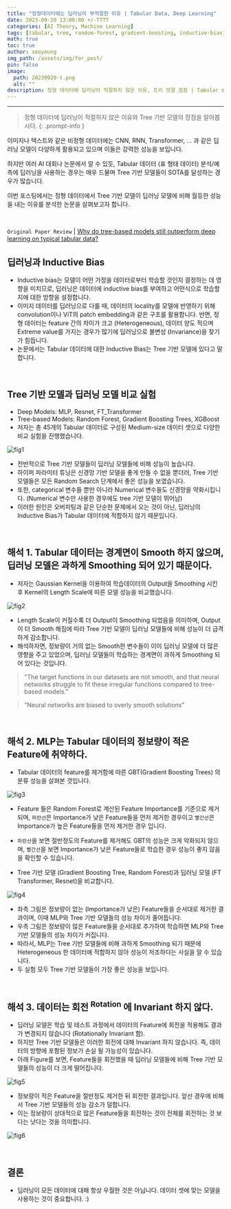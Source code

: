 ```yaml
---
title: "정형데이터에는 딥러닝이 부적절한 이유 | Tabular Data, Deep Learning"
date: 2023-09-20 13:00:00 +/-TTTT
categories: [AI Theory, Machine Learning]
tags: [tabular, tree, random-forest, gradient-boosting, inductive-bias]
math: true
toc: true
author: seoyoung
img_path: /assets/img/for_post/
pin: false
image:
  path: 20230920-t.png
  alt: ""
description: 정형 데이터에 딥러닝이 적절하지 않은 이유, 트리 모델 장점 | Tabular data, Tree-based model, Inductive bias
---
```



------------------------

> 정형 데이터에 딥러닝이 적절하지 않은 이유와 Tree 기반 모델의 장점을 알아봅시다. 
{: .prompt-info }

이미지나 텍스트와 같은 비정형 데이터에는 CNN, RNN, Transformer, ... 과 같은 딥러닝 모델이 다양하게 활용되고 있으며 이들은 강력한 성능을 보입니다.

하지만 여러 AI 대회나 논문에서 알 수 있듯, Tabular 데이터 (표 형태 데이터) 분석/예측에 딥러닝을 사용하는 경우는 매우 드물며 Tree 기반 모델들이 SOTA를 달성하는 경우가 많습니다. 

이번 포스팅에서는 정형 데이터에서 Tree 기반 모델이 딥러닝 모델에 비해 월등한 성능을 내는 이유를 분석한 논문을 살펴보고자 합니다.

&nbsp;
&nbsp;
&nbsp;

`Original Paper Review` 
| [Why do tree-based models still outperform deep learning on typical tabular data?](https://github.com/standing-o/Machine_Learning_Paper_Review/issues/19)

## **딥러닝과 Inductive Bias**
- Inductive bias는 모델이 어떤 가정을 데이터로부터 학습할 것인지 결정하는 데 영향을 미치므로, 딥러닝은 데이터에 inductive bias를 부여하고 어떤식으로 학습할지에 대한 방향을 설정합니다.
- 이미지 데이터를 딥러닝으로 다룰 때, 데이터의 locality를 모델에 반영하기 위해 convolution이나 ViT의 patch embedding과 같은 구조를 활용합니다. 반면, 정형 데이터는 feature 간의 차이가 크고 (Heterogeneous), 
데이터 양도 적으며 Extreme value를 가지는 경우가 많기에 딥러닝으로 불변성 (Invariance)을 찾기가 힘듭니다.
- 논문에서는 Tabular 데이터에 대한 Inductive Bias는 Tree 기반 모델에 있다고 말합니다.

&nbsp;
&nbsp;
&nbsp;

## **Tree 기반 모델과 딥러닝 모델 비교 실험**
- Deep Models: MLP, Resnet, FT_Transformer
- Tree-based Models: Random Forest, Gradient Boosting Trees, XGBoost
- 저자는 총 45개의 Tabular 데이터로 구성된 Medium-size 데이터 셋으로 다양한 비교 실험을 진행했습니다.

![fig1](20230920-1.png)

- 전반적으로 Tree 기반 모델들이 딥러닝 모델들에 비해 성능이 높습니다. 
- 하이퍼 파라미터 튜닝은 신경망 기반 모델을 좋게 만들 수 없을 뿐더러, Tree 기반 모델들은 모든 Random Search 단계에서 좋은 성능을 보였습니다.
- 또한, categorical 변수들 뿐만 아니라 Numerical 변수들도 신경망을 약화시킵니다. (Numerical 변수만 사용한 경우에도 tree 기반 모델이 뛰어남)
- 이러한 원인은 오버피팅과 같은 단순한 문제에서 오는 것이 아닌, 딥러닝의 Inductive Bias가 Tabular 데이터에 적합하지 않기 때문입니다.

&nbsp;
&nbsp;
&nbsp;

## **해석 1. Tabular 데이터는 경계면이 Smooth 하지 않으며, 딥러닝 모델은 과하게 Smoothing 되어 있기 때문이다.**
- 저자는 Gaussian Kernel을 이용하여 학습데이터의 Output을 Smoothing 시킨 후 Kernel의 Length Scale에 따른 모델 성능을 비교했습니다. 

![fig2](20230920-2.png)

- Length Scale이 커질수록 더 Output이 Smoothing 되었음을 의미하며, Output이 더 Smooth 해짐에 따라 Tree 기반 모델이 딥러닝 모델들에 비해 성능이 더 급격하게 감소합니다. 
- 해석하자면, 정보량이 거의 없는 Smooth한 변수들이 이미 딥러닝 모델에 더 많은 영향을 주고 있었으며, 딥러닝 모델들이 학습하는 경계면이 과하게 Smoothing 되어 있다는 것입니다.

> "The target functions in our datasets are not smooth, and that neural networks struggle to fit these irregular functions compared to tree-based models."

> "Neural networks are biased to overly smooth solutions"

&nbsp;
&nbsp;
&nbsp;

## **해석 2. MLP는 Tabular 데이터의 정보량이 적은 Feature에 취약하다.**
- Tabular 데이터의 feature를 제거함에 따른 GBT(Gradient Boosting Trees) 의 분류 성능을 살펴본 것입니다.

![fig3](20230920-3.png)

- Feature 들은 Random Forest로 계산된 Feature Importance를 기준으로 제거되며, `파란선`은 Importance가 낮은 Feature들을 먼저 제거한 경우이고 `빨간선`은 Importance가 높은 Feature들을 먼저 제거한 경우 입니다.
- `파란선`을 보면 절반정도의 Feature를 제거해도 GBT의 성능은 크게 악화되지 않으며, `빨간선`을 보면 Importance가 낮은 Feature들로 학습한 경우 성능이 좋지 않음을 확인할 수 있습니다.

- Tree 기반 모델 (Gradient Boosting Tree, Random Forest)과 딥러닝 모델 (FT Transformer, Resnet)을 비교합니다.

![fig4](20230920-4.png)

- 좌측 그림은 정보량이 없는 (Importance가 낮은) Feature들을 순서대로 제거한 결과이며, 이때 MLP와 Tree 기반 모델들의 성능 차이가 줄어듭니다.
- 우측 그림은 정보량이 많은 Feature들을 순서대로 추가하여 학습하면 MLP와 Tree 기반 모델들의 성능 차이가 커집니다.
- 따라서, MLP는 Tree 기반 모델들에 비해 과하게 Smoothing 되기 때문에 Heterogeneous 한 데이터에 적합하지 않아 성능이 저조하다는 사실을 알 수 있습니다.
- 두 실험 모두 Tree 기반 모델들이 가장 좋은 성능을 보입니다.

&nbsp;
&nbsp;
&nbsp;

## **해석 3. 데이터는 회전 <sup>Rotation</sup> 에 Invariant 하지 않다.**
- 딥러닝 모델은 학습 및 테스트 과정에서 데이터의 Feature에 회전을 적용해도 결과가 변경되지 않습니다 (Rotationally Invariant 함).
- 하지만 Tree 기반 모델들은 이러한 회전에 대해 Invariant 하지 않습니다. 즉, 데이터의 방향에 포함된 정보가 손실 될 가능성이 있습니다.
- 아래 Figure를 보면, Feature들을 회전했을 때 딥러닝 모델들에 비해 Tree 기반 모델들의 성능이 더 크게 떨어집니다. 

![fig5](20230920-5.png)

- 정보량이 적은 Feature을 절반정도 제거한 뒤 회전한 결과입니다. 앞선 경우에 비해서 Tree 기반 모델들의 성능 감소가 덜합니다. 
- 이는 정보량이 상대적으로 많은 Feature들을 회전하는 것이 전체를 회전하는 것 보다는 낫다는 것을 의미합니다.

![fig6](20230920-6.png)

&nbsp;
&nbsp;
&nbsp;

## **결론**
- 딥러닝이 모든 데이터에 대해 항상 우월한 것은 아닙니다. 데이터 셋에 맞는 모델을 사용하는 것이 중요합니다. :)
